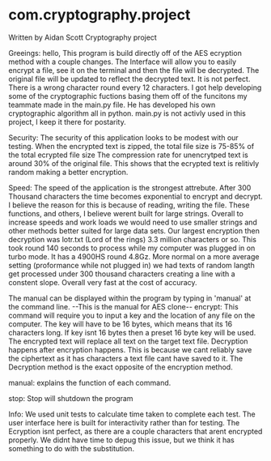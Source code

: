 # com.cryptography.project
Written by Aidan Scott
Cryptography project 

Greeings:
  hello, This program is build directly off of the AES ecryption method with a couple changes. The Interface will allow you to easily encrypt a file, see it on the terminal and then the file will be decrypted. The original file will be updated to reflect the decrypted text. It is not perfect. There is a wrong character round every 12 characters. I got help developing some of the cryptographic fuctions basing them off of the funcitons my teammate made in the main.py file. He has developed his own cryptographic algorithm all in python. main.py is not activly used in this project, I keep it there for postarity.

Security:
  The security of this application looks to be modest with our testing. When the encrypted text is zipped, the total file size is 75-85% of the total ecrypted file size
  The compression rate for unencrytped text is around 30% of the original file. This shows that the ecrypted text is relitivly random making a better encryption.
  
Speed:
  The speed of the application is the strongest attrebute. After 300 Thousand characters the time becomes exponential to encrypt and decrypt. I believe the reason for 
  this is because of reading, writing the file. These functions, and others, I believe werent built for large strings. Overall to increase speeds and work loads we
  would need to use smaller strings and other methods better suited for large data sets. Our largest encryption then decryption was lotr.txt (Lord of the rings) 
  3.3 million characters or so. This took round 140 seconds to process while my computer was plugged in on turbo mode. It has a 4900HS round 4.8Gz. More normal on
  a more average setting (proformance while not plugged in) we had texts of random langth get processed under 300 thousand characters creating a line with a constent
  slope. Overall very fast at the cost of accuracy.

The manual can be displayed within the program by typing in 'manual' at the command line.
	--This is the manual for AES clone--
encrypt:
	This command will require you to
	input a key and the location of
	any file on the computer. The 
	key will have to be 16 bytes, 
	which means that its 16 characters
	long. If key isnt 16 bytes then 
	a preset 16 byte key will be used.
	The encrypted text will
	replace all text on the target
	text file.
	Decryption happens after encryption
	happens. This is because we cant
	reliably save the ciphertext as
	it has characters a text file cant
	have saved to it. The Decryption
	method is the exact opposite of 
	the encryption method.

manual:
	explains the function of each
	command.
	
stop:
	Stop will shutdown the program
	
Info:
	We used unit tests to calculate time
	taken to complete each test. The
	user interface here is built for
	interactivity rather than for testing.
	The Ecryption isnt perfect, as there are
	a couple characters that arent encrypted
	properly. We didnt have time to depug this
	issue, but we think it has something to do
	with the substitution.
	
